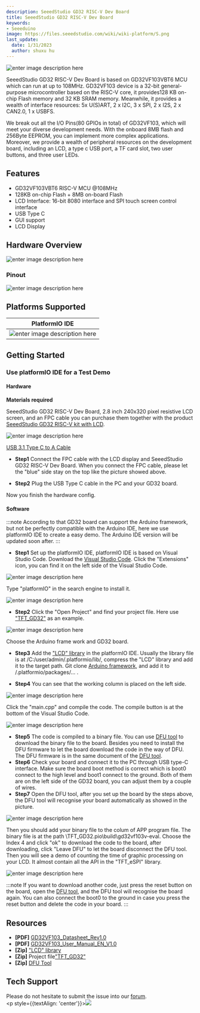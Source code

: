 ```yaml
---
description: SeeedStudio GD32 RISC-V Dev Board
title: SeeedStudio GD32 RISC-V Dev Board
keywords:
- Seeeduino 
image: https://files.seeedstudio.com/wiki/wiki-platform/S.png
last_update:
  date: 1/31/2023
  author: shuxu hu
---
```



![enter image description here](https://files.seeedstudio.com/wiki/GD32VF103/img/GD32VF-103VBT6-all.jpg)

SeeedStudio GD32 RISC-V Dev Board is based on GD32VF103VBT6 MCU which can run at up to 108MHz. GD32VF103 device is a 32-bit general-purpose microcontroller based on the RISC-V core, it provides128 KB on-chip Flash memory and 32 KB SRAM memory. Meanwhile, it provides a wealth of interface resources: 5x U(S)ART, 2 x I2C, 3 x SPI, 2 x I2S, 2 x CAN2.0, 1 x USBFS.

We break out all the I/O Pins(80 GPIOs in total) of GD32VF103, which will meet your diverse development needs. With the onboard 8MB flash and 256Byte EEPROM, you can implement more complex applications. Moreover, we provide a wealth of peripheral resources on the development board, including an LCD, a type c USB port, a TF card slot, two user buttons, and three user LEDs.

## Features

+ GD32VF103VBT6 RISC-V MCU @108MHz
+ 128KB on-chip Flash + 8MB on-board Flash
+ LCD Interface: 16-bit 8080 interface and SPI touch screen control interface
+ USB Type C
+ GUI support
+ LCD Display

## Hardware Overview

![enter image description here](https://files.seeedstudio.com/wiki/GD32VF103/img/GD32VF-103VBT6-pin.jpg)

### Pinout

![enter image description here](https://files.seeedstudio.com/wiki/GD32VF103/img/GD32VF-103VBT6-c.jpg)

## Platforms Supported

| PlatformIO IDE                                                                                            |
|-----------------------------------------------------------------------------------------------------|
| ![enter image description here](https://files.seeedstudio.com/wiki/Bazaar_Document/platformio-logo.17fdc3bc.png)  |

## Getting Started

### Use platformIO IDE for a Test Demo

#### Hardware

**Materials required**

SeeedStudio GD32 RISC-V Dev Board, 2.8 inch 240x320 pixel resistive LCD screen, and an FPC cable you can purchase them together with the product [SeeedStudio GD32 RISC-V kit with LCD](https://www.seeedstudio.com/SeeedStudio-GD32-RISC-V-kit-with-LCD-p-4303.html).

![enter image description here](https://www.seeedstudio.site/media/catalog/product/cache/9d0ce51a71ce6a79dfa2a98d65a0f0bd/g/d/gd32vf-103vbt6-connect-2.jpg) <!-- 图片链接有问题-->

[USB 3.1 Type C to A Cable](https://www.seeedstudio.com/USB-3-1-Type-C-to-A-Cable-1-Meter-3-1A-p-4085.html)

+ **Step1**
Connect the FPC cable with the LCD display and SeeedStudio GD32 RISC-V Dev Board. When you connect the FPC cable, please let the "blue" side stay on the top like the picture showed above.

+ **Step2**
Plug the USB Type C cable in the PC and your GD32 board.

Now you finish the hardware config.

#### Software

:::note
According to that GD32 board can support the Arduino framework, but not be perfectly compatible with the Arduino IDE, here we use platformIO IDE to create a easy demo. The Arduino IDE version will be updated soon after.
:::

+ **Step1**
Set up the platformIO IDE, platformIO IDE is based on Visual Studio Code.
Download the [Visual Studio Code](https://code.visualstudio.com/).
Click the "Extensions" icon, you can find it on the left side of the Visual Studio Code.

![enter image description here](https://files.seeedstudio.com/wiki/GD32VF103/img/wiki1.png)

Type "platformIO" in the search engine to install it.

![enter image description here](https://files.seeedstudio.com/wiki/GD32VF103/img/wiki2.png)

+ **Step2**
Click the "Open Project" and find your project file. Here use ["TFT_GD32"](https://github.com/Seeed-Studio/Seeed_Arduino_LCD/archive/TFT_GD32.zip) as an example.

![enter image description here](https://files.seeedstudio.com/wiki/GD32VF103/img/wiki3.png)

Choose the Arduino frame work and GD32 board.

+ **Step3**
Add the ["LCD" library](https://github.com/Seeed-Studio/Seeed_Arduino_LCD/archive/master.zip) in the platformIO IDE. Usually the library file is at /C:/user/admin/.platformio/lib/, compress the "LCD" library and add it to the target path. Git clone [Arduino framework](https://github.com/LynnL4/framework-arduino-gd32v), and add it to /.platformio/packages/... .

+ **Step4**
You can see that the working column is placed on the left side.

![enter image description here](https://files.seeedstudio.com/wiki/GD32VF103/img/wiki4.png)

Click the "main.cpp" and compile the code. The compile button is at the bottom of the Visual Studio  Code.

![enter image description here](https://files.seeedstudio.com/wiki/GD32VF103/img/wiki5.png)

+ **Step5**
The code is compiled to a binary file. You can use [DFU tool](https://files.seeedstudio.com/wiki/GD32VF103/res/GD32_MCU_Dfu_Tool_V3.8.1.5784_1.rar) to download the binary file to the board. Besides you need to install the DFU firmware to let the board download the code in the way of DFU. The DFU firmware is in the same document of the [DFU tool](https://files.seeedstudio.com/wiki/GD32VF103/res/GD32_MCU_Dfu_Tool_V3.8.1.5784_1.rar).
+ **Step6**
Check your board and connect it to the PC through USB type-C interface. Make sure the board boot method is correct which is boot0 connect to the high level and boot1 connect to the ground. Both of them are on the left side of the GD32 board, you can adjust them by a couple of wires.
+ **Step7**
Open the DFU tool, after you set up the board by the steps above, the DFU tool will recognise your board automatically as showed in the picture.

![enter image description here](https://files.seeedstudio.com/wiki/GD32VF103/img/wiki6.png)

Then you should add your binary file to the colum of APP program file. The binary  file is at the path \TFT_GD32\.pio\build\gd32vf103v-eval.
Choose the Index 4 and click "ok" to download the code to the board, after downloading, click "Leave DFU" to let the board disconnect the DFU tool. Then you will see a demo of counting the time of graphic processing on your LCD. It almost contain all the API in the "TFT_eSPI" library.

![enter image description here](https://files.seeedstudio.com/wiki/GD32VF103/img/gd32.gif)

:::note
If you want to download another code, just press the reset button on the board, open the [DFU tool](https://files.seeedstudio.com/wiki/GD32VF103/res/GD32_MCU_Dfu_Tool_V3.8.1.5784_1.rar), and the DFU tool will recognise the board again. You can also connect the boot0 to the ground in case you press the reset button and delete the code in your board.
:::

## Resources

+ **[PDF]** [GD32VF103_Datasheet_Rev1.0](https://files.seeedstudio.com/wiki/Bazaar_Document/GD32VF103_Datasheet_Rev1.0.pdf)
+ **[PDF]** [GD32VF103_User_Manual_EN_V1.0](https://files.seeedstudio.com/wiki/Bazaar_Document/GD32VF103_User_Manual_EN_V1.0.pdf)
+ **[Zip]** ["LCD" library](https://github.com/Seeed-Studio/Seeed_Arduino_LCD/archive/master.zip)
+ **[Zip]** Project file["TFT_GD32"](https://github.com/Seeed-Studio/Seeed_Arduino_LCD/archive/TFT_GD32.zip)
+ **[Zip]** [DFU Tool](https://files.seeedstudio.com/wiki/GD32VF103/res/GD32_MCU_Dfu_Tool_V3.8.1.5784_1.rar)

## Tech Support

Please do not hesitate to submit the issue into our [forum](https://forum.seeedstudio.com/).
<br /><p style={{textAlign: 'center'}}><a href="https://www.seeedstudio.com/act-4.html?utm_source=wiki&utm_medium=wikibanner&utm_campaign=newproducts" target="_blank"><img src="https://files.seeedstudio.com/wiki/Wiki_Banner/new_product.jpg" /></a></p>
